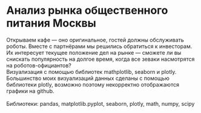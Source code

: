 # Анализ рынка общественного питания Москвы
Открываем кафе — оно оригинальное, гостей должны обслуживать роботы. Вместе с партнёрами мы решились обратиться к инвесторам. Их интересует текущее положение дел на рынке — сможете ли вы снискать популярность на долгое время, когда все зеваки насмотрятся на роботов-официантов? <br>
Визуализация с помощью библиотек mathplotlib, seaborn и plotly. Большинство моих визуализаций данных сделаны с помощью библиотеки plotly, возможно поэтому некорректно отображаются графики на github. <br>
<br>
Библиотеки: pandas, matplotlib.pyplot, seaborn, plotly, math, numpy, scipy
